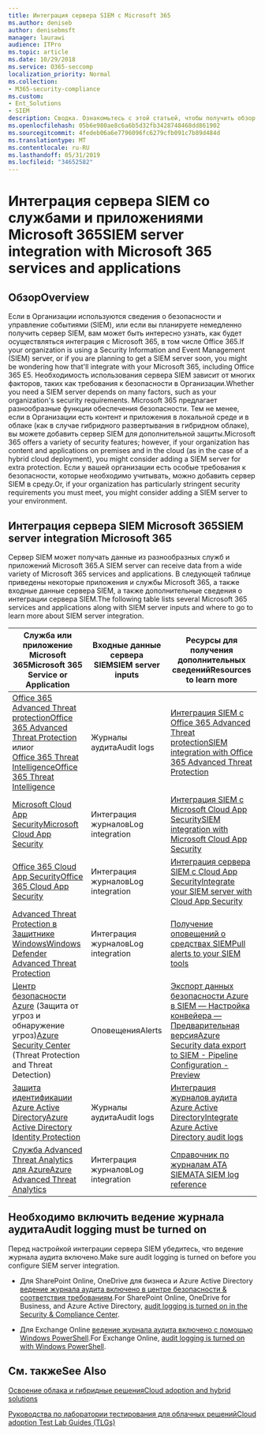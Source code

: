 ```yaml
---
title: Интеграция сервера SIEM с Microsoft 365
ms.author: deniseb
author: denisebmsft
manager: laurawi
audience: ITPro
ms.topic: article
ms.date: 10/29/2018
ms.service: O365-seccomp
localization_priority: Normal
ms.collection:
- M365-security-compliance
ms.custom:
- Ent_Solutions
- SIEM
description: Сводка. Ознакомьтесь с этой статьей, чтобы получить обзор интеграции сервера SIEM с Microsoft 365.
ms.openlocfilehash: 05b6e980ae8c6a6b5d32fb3428748468dd861902
ms.sourcegitcommit: 4fedeb06a6e7796096fc6279cfb091c7b89d484d
ms.translationtype: MT
ms.contentlocale: ru-RU
ms.lasthandoff: 05/31/2019
ms.locfileid: "34652582"
---
```

# <a name="siem-server-integration-with-microsoft-365-services-and-applications"></a><span data-ttu-id="6d292-103">Интеграция сервера SIEM со службами и приложениями Microsoft 365</span><span class="sxs-lookup"><span data-stu-id="6d292-103">SIEM server integration with Microsoft 365 services and applications</span></span>

## <a name="overview"></a><span data-ttu-id="6d292-104">Обзор</span><span class="sxs-lookup"><span data-stu-id="6d292-104">Overview</span></span>

<span data-ttu-id="6d292-105">Если в Организации используются сведения о безопасности и управление событиями (SIEM), или если вы планируете немедленно получить сервер SIEM, вам может быть интересно узнать, как будет осуществляться интеграция с Microsoft 365, в том числе Office 365.</span><span class="sxs-lookup"><span data-stu-id="6d292-105">If your organization is using a Security Information and Event Management (SIEM) server, or if you are planning to get a SIEM server soon, you might be wondering how that'll integrate with your Microsoft 365, including Office 365 E5.</span></span> <span data-ttu-id="6d292-106">Необходимость использования сервера SIEM зависит от многих факторов, таких как требования к безопасности в Организации.</span><span class="sxs-lookup"><span data-stu-id="6d292-106">Whether you need a SIEM server depends on many factors, such as your organization's security requirements.</span></span> <span data-ttu-id="6d292-107">Microsoft 365 предлагает разнообразные функции обеспечения безопасности. Тем не менее, если в Организации есть контент и приложения в локальной среде и в облаке (как в случае гибридного развертывания в гибридном облаке), вы можете добавить сервер SIEM для дополнительной защиты.</span><span class="sxs-lookup"><span data-stu-id="6d292-107">Microsoft 365 offers a variety of security features; however, if your organization has content and applications on premises and in the cloud (as in the case of a hybrid cloud deployment), you might consider adding a SIEM server for extra protection.</span></span> <span data-ttu-id="6d292-108">Если у вашей организации есть особые требования к безопасности, которые необходимо учитывать, можно добавить сервер SIEM в среду.</span><span class="sxs-lookup"><span data-stu-id="6d292-108">Or, if your organization has particularly stringent security requirements you must meet, you might consider adding a SIEM server to your environment.</span></span>

## <a name="siem-server-integration-microsoft-365"></a><span data-ttu-id="6d292-109">Интеграция сервера SIEM Microsoft 365</span><span class="sxs-lookup"><span data-stu-id="6d292-109">SIEM server integration Microsoft 365</span></span>

<span data-ttu-id="6d292-110">Сервер SIEM может получать данные из разнообразных служб и приложений Microsoft 365.</span><span class="sxs-lookup"><span data-stu-id="6d292-110">A SIEM server can receive data from a wide variety of Microsoft 365 services and applications.</span></span> <span data-ttu-id="6d292-111">В следующей таблице приведены некоторые приложения и службы Microsoft 365, а также входные данные сервера SIEM, а также дополнительные сведения о интеграции сервера SIEM.</span><span class="sxs-lookup"><span data-stu-id="6d292-111">The following table lists several Microsoft 365 services and applications along with SIEM server inputs and where to go to learn more about SIEM server integration.</span></span> 

| <span data-ttu-id="6d292-112">Служба или приложение Microsoft 365</span><span class="sxs-lookup"><span data-stu-id="6d292-112">Microsoft 365 Service or Application</span></span> | <span data-ttu-id="6d292-113">Входные данные сервера SIEM</span><span class="sxs-lookup"><span data-stu-id="6d292-113">SIEM server inputs</span></span> | <span data-ttu-id="6d292-114">Ресурсы для получения дополнительных сведений</span><span class="sxs-lookup"><span data-stu-id="6d292-114">Resources to learn more</span></span> |
| --- | --- | --- |
| [<span data-ttu-id="6d292-115">Office 365 Advanced Threat protection</span><span class="sxs-lookup"><span data-stu-id="6d292-115">Office 365 Advanced Threat Protection</span></span>](office-365-atp.md) <br/>   <span data-ttu-id="6d292-116">или</span><span class="sxs-lookup"><span data-stu-id="6d292-116">or</span></span>   <br/>[<span data-ttu-id="6d292-117">Office 365 Threat Intelligence</span><span class="sxs-lookup"><span data-stu-id="6d292-117">Office 365 Threat Intelligence</span></span>](office-365-ti.md) | <span data-ttu-id="6d292-118">Журналы аудита</span><span class="sxs-lookup"><span data-stu-id="6d292-118">Audit logs</span></span> | [<span data-ttu-id="6d292-119">Интеграция SIEM с Office 365 Advanced Threat protection</span><span class="sxs-lookup"><span data-stu-id="6d292-119">SIEM integration with Office 365 Advanced Threat Protection</span></span>](siem-integration-with-office-365-ti.md) |
| [<span data-ttu-id="6d292-120">Microsoft Cloud App Security</span><span class="sxs-lookup"><span data-stu-id="6d292-120">Microsoft Cloud App Security</span></span>](https://docs.microsoft.com/cloud-app-security/what-is-cloud-app-security) | <span data-ttu-id="6d292-121">Интеграция журналов</span><span class="sxs-lookup"><span data-stu-id="6d292-121">Log integration</span></span> | [<span data-ttu-id="6d292-122">Интеграция SIEM с Microsoft Cloud App Security</span><span class="sxs-lookup"><span data-stu-id="6d292-122">SIEM integration with Microsoft Cloud App Security</span></span>](https://docs.microsoft.com/cloud-app-security/siem) |
| [<span data-ttu-id="6d292-123">Office 365 Cloud App Security</span><span class="sxs-lookup"><span data-stu-id="6d292-123">Office 365 Cloud App Security</span></span>](https://docs.microsoft.com/cloud-app-security/what-is-cloud-app-security) | <span data-ttu-id="6d292-124">Интеграция журналов</span><span class="sxs-lookup"><span data-stu-id="6d292-124">Log integration</span></span> | [<span data-ttu-id="6d292-125">Интеграция сервера SIEM с Cloud App Security</span><span class="sxs-lookup"><span data-stu-id="6d292-125">Integrate your SIEM server with Cloud App Security</span></span>](https://docs.microsoft.com/cloud-app-security/siem) |
| [<span data-ttu-id="6d292-126">Advanced Threat Protection в Защитнике Windows</span><span class="sxs-lookup"><span data-stu-id="6d292-126">Windows Defender Advanced Threat Protection</span></span>](https://docs.microsoft.com/windows/security/threat-protection/) | <span data-ttu-id="6d292-127">Интеграция журналов</span><span class="sxs-lookup"><span data-stu-id="6d292-127">Log integration</span></span> | [<span data-ttu-id="6d292-128">Получение оповещений о средствах SIEM</span><span class="sxs-lookup"><span data-stu-id="6d292-128">Pull alerts to your SIEM tools</span></span>](https://docs.microsoft.com/windows/security/threat-protection/windows-defender-atp/configure-siem-windows-defender-advanced-threat-protection) |
| <span data-ttu-id="6d292-129">[Центр безопасности Azure](https://docs.microsoft.com/azure/security-center/security-center-intro) (Защита от угроз и обнаружение угроз)</span><span class="sxs-lookup"><span data-stu-id="6d292-129">[Azure Security Center](https://docs.microsoft.com/azure/security-center/security-center-intro) (Threat Protection and Threat Detection)</span></span> | <span data-ttu-id="6d292-130">Оповещения</span><span class="sxs-lookup"><span data-stu-id="6d292-130">Alerts</span></span> | [<span data-ttu-id="6d292-131">Экспорт данных безопасности Azure в SIEM — Настройка конвейера — Предварительная версия</span><span class="sxs-lookup"><span data-stu-id="6d292-131">Azure Security data export to SIEM - Pipeline Configuration - Preview</span></span>](https://docs.microsoft.com/azure/security-center/security-center-export-data-to-siem) |
| [<span data-ttu-id="6d292-132">Защита идентификации Azure Active Directory</span><span class="sxs-lookup"><span data-stu-id="6d292-132">Azure Active Directory Identity Protection</span></span>](https://docs.microsoft.com/azure/active-directory/identity-protection/overview) | <span data-ttu-id="6d292-133">Журналы аудита</span><span class="sxs-lookup"><span data-stu-id="6d292-133">Audit logs</span></span> | [<span data-ttu-id="6d292-134">Интеграция журналов аудита Azure Active Directory</span><span class="sxs-lookup"><span data-stu-id="6d292-134">Integrate Azure Active Directory audit logs</span></span>](https://docs.microsoft.com/azure/security/security-azure-log-integration-ad) |
| [<span data-ttu-id="6d292-135">Служба Advanced Threat Analytics для Azure</span><span class="sxs-lookup"><span data-stu-id="6d292-135">Azure Advanced Threat Analytics</span></span>](https://docs.microsoft.com/azure/security/azure-threat-detection) | <span data-ttu-id="6d292-136">Интеграция журналов</span><span class="sxs-lookup"><span data-stu-id="6d292-136">Log integration</span></span> | [<span data-ttu-id="6d292-137">Справочник по журналам ATA SIEM</span><span class="sxs-lookup"><span data-stu-id="6d292-137">ATA SIEM log reference</span></span>](https://docs.microsoft.com/advanced-threat-analytics/cef-format-sa) |

## <a name="audit-logging-must-be-turned-on"></a><span data-ttu-id="6d292-138">Необходимо включить ведение журнала аудита</span><span class="sxs-lookup"><span data-stu-id="6d292-138">Audit logging must be turned on</span></span>

<span data-ttu-id="6d292-139">Перед настройкой интеграции сервера SIEM убедитесь, что ведение журнала аудита включено.</span><span class="sxs-lookup"><span data-stu-id="6d292-139">Make sure audit logging is turned on before you configure SIEM server integration.</span></span> 

- <span data-ttu-id="6d292-140">Для SharePoint Online, OneDrive для бизнеса и Azure Active Directory [ведение журнала аудита включено в центре безопасности & соответствия требованиям](https://docs.microsoft.com/office365/securitycompliance/turn-audit-log-search-on-or-off).</span><span class="sxs-lookup"><span data-stu-id="6d292-140">For SharePoint Online, OneDrive for Business, and Azure Active Directory, [audit logging is turned on in the Security & Compliance Center](https://docs.microsoft.com/office365/securitycompliance/turn-audit-log-search-on-or-off).</span></span>

- <span data-ttu-id="6d292-141">Для Exchange Online [ведение журнала аудита включено с помощью Windows PowerShell](https://docs.microsoft.com/office365/securitycompliance/enable-mailbox-auditing).</span><span class="sxs-lookup"><span data-stu-id="6d292-141">For Exchange Online, [audit logging is turned on with Windows PowerShell](https://docs.microsoft.com/office365/securitycompliance/enable-mailbox-auditing).</span></span>
 
## <a name="see-also"></a><span data-ttu-id="6d292-142">См. также</span><span class="sxs-lookup"><span data-stu-id="6d292-142">See Also</span></span>

[<span data-ttu-id="6d292-143">Освоение облака и гибридные решения</span><span class="sxs-lookup"><span data-stu-id="6d292-143">Cloud adoption and hybrid solutions</span></span>](https://docs.microsoft.com/office365/enterprise/cloud-adoption-and-hybrid-solutions)
  
[<span data-ttu-id="6d292-144">Руководства по лаборатории тестирования для облачных решений</span><span class="sxs-lookup"><span data-stu-id="6d292-144">Cloud adoption Test Lab Guides (TLGs)</span></span>](https://docs.microsoft.com/office365/enterprise/cloud-adoption-test-lab-guides-tlgs)



